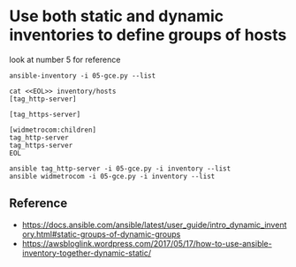 # Use both static and dynamic inventories to define groups of hosts

look at number 5 for reference

```
ansible-inventory -i 05-gce.py --list

cat <<EOL>> inventory/hosts
[tag_http-server]

[tag_https-server]

[widmetrocom:children]
tag_http-server
tag_https-server
EOL

ansible tag_http-server -i 05-gce.py -i inventory --list
ansible widmetrocom -i 05-gce.py -i inventory --list
```

## Reference
* https://docs.ansible.com/ansible/latest/user_guide/intro_dynamic_inventory.html#static-groups-of-dynamic-groups
* https://awsbloglink.wordpress.com/2017/05/17/how-to-use-ansible-inventory-together-dynamic-static/
